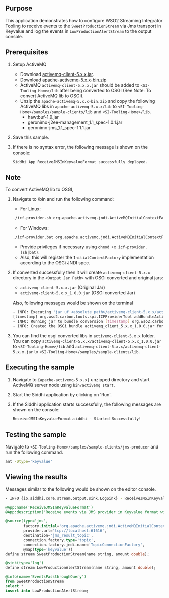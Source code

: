 ## Purpose

This application demonstrates how to configure WSO2 Streaming Integrator Tooling to receive events to the `SweetProductionStream` via Jms transport in Keyvalue and log the events in `LowProductionAlertStream` to the output console.

## Prerequisites

1. Setup ActiveMQ
	* Download [activemq-client-5.x.x.jar](https://repo1.maven.org/maven2/org/apache/activemq/activemq-client/5.9.0/activemq-client-5.9.0.jar).
	* Download [apache-activemq-5.x.x-bin.zip](http://archive.apache.org/dist/activemq/apache-activemq/5.9.0/apache-activemq-5.9.0-bin.zip)
	* ActiveMQ `activemq-client-5.x.x.jar` should be added to `<SI-Tooling-Home>/lib` after being converted to OSGI (See Note: To convert ActiveMQ lib to OSGI).
	* Unzip the `apache-activemq-5.x.x-bin.zip` and copy the following ActiveMQ libs in `apache-activemq-5.x.x/lib` to `<SI-Tooling-Home>/samples/sample-clients/lib` and `<SI-Tooling-Home>/lib`.
		- hawtbuf-1.9.jar
		- geronimo-j2ee-management_1.1_spec-1.0.1.jar
		- geronimo-jms_1.1_spec-1.1.1.jar
2. Save this sample.
3. If there is no syntax error, the following message is shown on the console:

	```bash
	Siddhi App ReceiveJMSInKeyvalueFormat successfully deployed.
	```

## Note

To convert ActiveMQ lib to OSGI,

1. Navigate to <SI-Tooling-Home>/bin and run the following command:
	- For Linux:

	```bash
	./icf-provider.sh org.apache.activemq.jndi.ActiveMQInitialContextFactory <Downloaded Jar Path>/activemq-client-5.x.x.jar <Output Jar Path>
	```

	- For Windows:

	```bash
	./icf-provider.bat org.apache.activemq.jndi.ActiveMQInitialContextFactory <Downloaded Jar Path>\activemq-client-5.x.x.jar <Output Jar Path>
	```

	* Provide privileges if necessary using `chmod +x icf-provider.(sh|bat)`.
	* Also, this will register the `InitialContextFactory` implementation according to the OSGi JNDI spec.
2. If converted successfully then it will create `activemq-client-5.x.x` directory in the `<Output Jar Path>` with OSGi converted and original jars:
	- `activemq-client-5.x.x.jar` (Original Jar)
	- `activemq-client-5.x.x_1.0.0.jar` (OSGi converted Jar)

	Also, following messages would be shown on the terminal

	```bash
	- INFO: Executing 'jar uf <absolute_path>/activemq-client-5.x.x/activemq-client-5.x.x.jar -C <absolute_path>/activemq-client-5.x.x /internal/CustomBundleActivator.class'
	[timestamp] org.wso2.carbon.tools.spi.ICFProviderTool addBundleActivatorHeader
	- INFO: Running jar to bundle conversion [timestamp] org.wso2.carbon.tools.converter.utils.BundleGeneratorUtils convertFromJarToBundle
	- INFO: Created the OSGi bundle activemq_client_5.x.x_1.0.0.jar for JAR file <absolute_path>/activemq-client-5.x.x/activemq-client-5.x.x.jar
	```

3. You can find the osgi converted libs in `activemq-client-5.x.x` folder. You can copy `activemq-client-5.x.x/activemq-client-5.x.x_1.0.0.jar` to `<SI-Tooling-Home>/lib` and `activemq-client-5.x.x/activemq-client-5.x.x.jar` to `<SI-Tooling-Home>/samples/sample-clients/lib`.

## Executing the sample

1. Navigate to `{apache-activemq-5.x.x}` unzipped directory and start ActiveMQ server node using `bin/activemq start`.
2. Start the Siddhi application by clicking on 'Run'.
3. If the Siddhi application starts successfully, the following messages are shown on the console:

	```bash
	ReceiveJMSInKeyvalueFormat.siddhi - Started Successfully!
	```

## Testing the sample

Navigate to `<SI-Tooling-Home>/samples/sample-clients/jms-producer` and run the following command.

```bash
ant -Dtype='keyvalue'
```

## Viewing the results

Messages similar to the following would be shown on the editor console.

```bash
- INFO {io.siddhi.core.stream.output.sink.LogSink} - ReceiveJMSInKeyvalueFormat : OutputStream : Event{timestamp=1513617090756, data=[Cream Sandwich, 790.7842348407036], isExpired=false}
```

```sql
@App:name('ReceiveJMSInKeyvalueFormat')
@App:description('Receive events via JMS provider in Keyvalue format with default mapping and view the output on the console.')

@source(type='jms',
        factory.initial='org.apache.activemq.jndi.ActiveMQInitialContextFactory',
        provider.url='tcp://localhost:61616',
        destination='jms_result_topic',
        connection.factory.type='topic',
        connection.factory.jndi.name='TopicConnectionFactory',
        @map(type='keyvalue'))
define stream SweetProductionStream(name string, amount double);

@sink(type='log')
define stream LowProductionAlertStream(name string, amount double);

@info(name='EventsPassthroughQuery')
from SweetProductionStream
select *
insert into LowProductionAlertStream;
```
